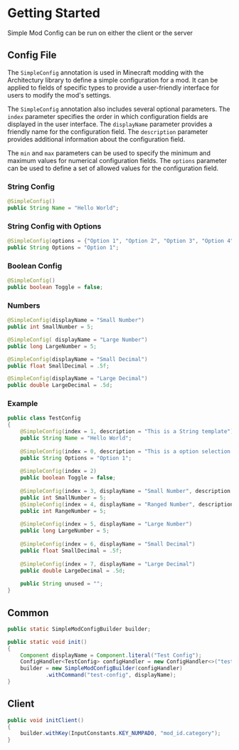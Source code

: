 # Getting Started

Simple Mod Config can be run on either the client or the server

## Config File

The `SimpleConfig` annotation is used in Minecraft modding with the Architectury library to define a simple
configuration for a mod. It can be applied to fields of specific types to provide a user-friendly interface for users to
modify the mod's settings.

The `SimpleConfig` annotation also includes several optional parameters. The `index` parameter specifies the order in
which configuration fields are displayed in the user interface. The `displayName` parameter provides a friendly name for
the configuration field. The `description` parameter provides additional information about the configuration field.

The `min` and `max` parameters can be used to specify the minimum and maximum values for numerical configuration fields.
The `options` parameter can be used to define a set of allowed values for the configuration field.

### String Config
```java
@SimpleConfig()
public String Name = "Hello World";
```

### String Config with Options
```java
@SimpleConfig(options = {"Option 1", "Option 2", "Option 3", "Option 4", "Option 5", "Option 6"})
public String Options = "Option 1";
```
### Boolean Config
```java
@SimpleConfig()
public boolean Toggle = false;
```
### Numbers
```java
@SimpleConfig(displayName = "Small Number")
public int SmallNumber = 5;

@SimpleConfig( displayName = "Large Number")
public long LargeNumber = 5;

@SimpleConfig(displayName = "Small Decimal")
public float SmallDecimal = .5f;

@SimpleConfig(displayName = "Large Decimal")
public double LargeDecimal = .5d;
```

### Example
```java
public class TestConfig
{
	@SimpleConfig(index = 1, description = "This is a String template")
	public String Name = "Hello World";
	
	@SimpleConfig(index = 0, description = "This is a option selection template", options = {"Option 1", "Option 2", "Option 3", "Option 4", "Option 5", "Option 6"})
	public String Options = "Option 1";
	
	@SimpleConfig(index = 2)
	public boolean Toggle = false;
	
	@SimpleConfig(index = 3, displayName = "Small Number", description = "This is an example of a 32bit whole number")
	public int SmallNumber = 5;
	@SimpleConfig(index = 4, displayName = "Ranged Number", description = "This is an example of a 32bit whole number with a min and max", min = 0, max = 32)
	public int RangeNumber = 5;
	
	@SimpleConfig(index = 5, displayName = "Large Number")
	public long LargeNumber = 5;
	
	@SimpleConfig(index = 6, displayName = "Small Decimal")
	public float SmallDecimal = .5f;
	
	@SimpleConfig(index = 7, displayName = "Large Decimal")
	public double LargeDecimal = .5d;
	
	public String unused = "";
}

```

## Common
```java
public static SimpleModConfigBuilder builder;
```
```java
public static void init()
{
    Component displayName = Component.literal("Test Config");
    ConfigHandler<TestConfig> configHandler = new ConfigHandler<>("test-config", new TestConfig(), displayName);
    builder = new SimpleModConfigBuilder(configHandler)
            .withCommand("test-config", displayName);
}
```

## Client

```java
public void initClient()
{
    builder.withKey(InputConstants.KEY_NUMPAD0, "mod_id.category");
}
```